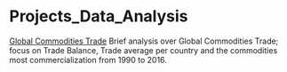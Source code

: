 # Projects_Data_Analysis

[Global Commodities Trade](https://github.com/cristianBMJ/Projects_Data_Analysis/blob/main/global-commodity-trade-until2016.ipynb) Brief analysis over Global Commodities Trade; focus on Trade Balance, Trade average per country and the commodities most 
commercialization from 1990 to 2016.
